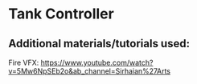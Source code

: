 # Tank Controller


## Additional materials/tutorials used:
Fire VFX: https://www.youtube.com/watch?v=5Mw6NpSEb2o&ab_channel=Sirhaian%27Arts